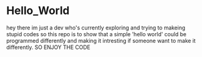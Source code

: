 # Hello_World

hey there im just a dev who's currently exploring and trying to makeing stupid codes so this repo is to show that a simple 'hello world' could be programmed differently and making it intresting if someone want to make it differently.  SO ENJOY THE CODE 
